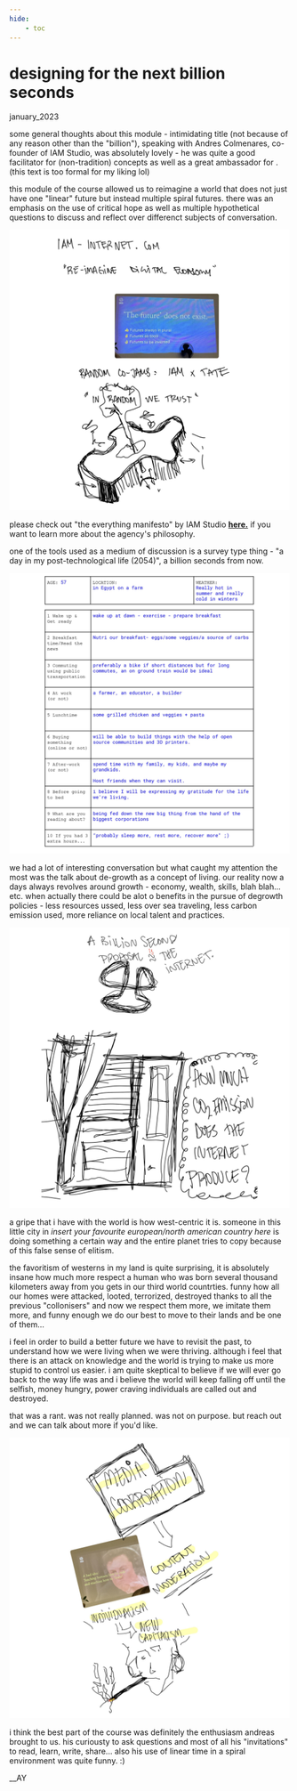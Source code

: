```yaml
---
hide:
    - toc
---
```


# designing for the next billion seconds
january_2023

some general thoughts about this module - intimidating title (not because of any reason other than the "billion"), speaking with Andres Colmenares, co-founder of IAM Studio, was absolutely lovely - he was quite a good facilitator for (non-tradition) concepts as well as a great ambassador for . (this text is too formal for my liking lol) 

this module of the course allowed us to reimagine a world that does not just have one "linear" future but instead multiple spiral futures. there was an emphasis on the use of critical hope as well as multiple hypothetical questions to discuss and reflect over differenct subjects of conversation. 

![](../images/08_DFTNBS/Page1.jpg)

please check out "the everything manifesto" by IAM Studio **[here.](https://medium.com/iam-journal/the-everything-manifesto-a-thought-experiment-for-the-next-billion-seconds-bcd9b9c938dc)** if you want to learn more about the agency's philosophy.

one of the tools used as a medium of discussion is a survey type thing - "a day in my post-technological life (2054)", a billion seconds from now. 

![](../images/08_DFTNBS/Page10.jpg)

we had a lot of interesting conversation but what caught my attention the most was the talk about de-growth as a concept of living. our reality now a days always revolves around growth - economy, wealth, skills, blah blah... etc. when actually there could be alot o benefits in the pursue of degrowth policies - less resources ussed, less over sea traveling, less carbon emission used, more reliance on local talent and practices. 

![](../images/08_DFTNBS/Page3.jpg)

a gripe that i have with the world is how west-centric it is. someone in this little city in *insert your favourite european/north american country here* is doing something a certain way and the entire planet tries to copy because of this false sense of elitism. 

the favoritism of westerns in my land is quite surprising, it is absolutely insane how much more respect  a human who was born several thousand kilometers away from you gets in our third world countrties. funny how all our homes were attacked, looted, terrorized, destroyed thanks to all the previous "collonisers" and now we respect them more, we imitate them more, and funny enough we do our best to move to their lands and be one of them... 

i feel in order to build a better future we have to revisit the past, to understand how we were living when we were thriving. although i feel that there is an attack on knowledge and the world is trying to make us more stupid to control us easier. i am quite skeptical to believe if we will ever go back to the way life was and i believe the world will keep falling off until the selfish, money hungry, power craving individuals are called out and destroyed. 

that was a rant. was not really planned. was not on purpose. but reach out and we can talk about more if you'd like.

![](../images/08_DFTNBS/Page4.jpg)

i think the best part of the course was definitely the enthusiasm andreas brought to us. his curiousty to ask questions and most of all his "invitations" to read, learn, write, share... also his use of linear time in a spiral environment was quite funny. :)

__AY